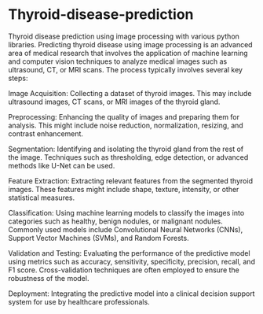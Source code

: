 # Thyroid-disease-prediction
Thyroid disease prediction using image processing with various python libraries.
Predicting thyroid disease using image processing is an advanced area of medical research that involves the application of machine learning and computer vision techniques to analyze medical images such as ultrasound, CT, or MRI scans. The process typically involves several key steps:

Image Acquisition: Collecting a dataset of thyroid images. This may include ultrasound images, CT scans, or MRI images of the thyroid gland.

Preprocessing: Enhancing the quality of images and preparing them for analysis. This might include noise reduction, normalization, resizing, and contrast enhancement.

Segmentation: Identifying and isolating the thyroid gland from the rest of the image. Techniques such as thresholding, edge detection, or advanced methods like U-Net can be used.

Feature Extraction: Extracting relevant features from the segmented thyroid images. These features might include shape, texture, intensity, or other statistical measures.

Classification: Using machine learning models to classify the images into categories such as healthy, benign nodules, or malignant nodules. Commonly used models include Convolutional Neural Networks (CNNs), Support Vector Machines (SVMs), and Random Forests.

Validation and Testing: Evaluating the performance of the predictive model using metrics such as accuracy, sensitivity, specificity, precision, recall, and F1 score. Cross-validation techniques are often employed to ensure the robustness of the model.

Deployment: Integrating the predictive model into a clinical decision support system for use by healthcare professionals.

